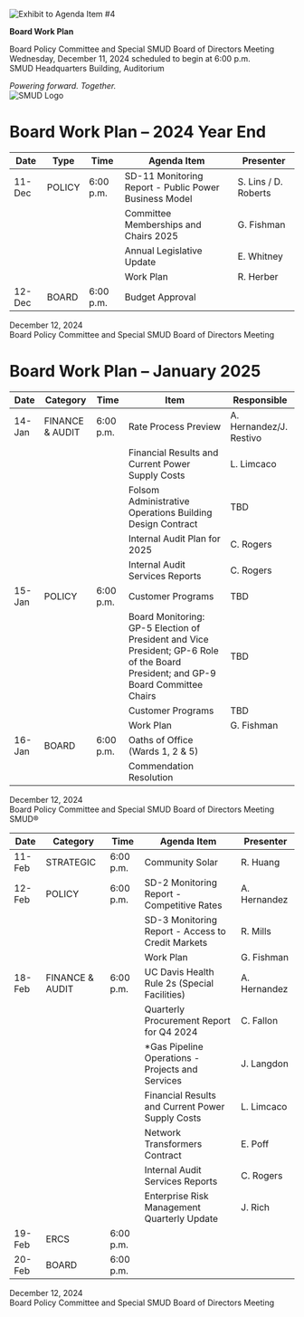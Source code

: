 <!-- Page 1 -->
![Exhibit to Agenda Item #4](https://via.placeholder.com/1365x768.png?text=Exhibit+to+Agenda+Item+%234)

**Board Work Plan**

Board Policy Committee and Special SMUD Board of Directors Meeting  
Wednesday, December 11, 2024 scheduled to begin at 6:00 p.m.  
SMUD Headquarters Building, Auditorium  

*Powering forward. Together.*  
![SMUD Logo](https://via.placeholder.com/100x50.png?text=SMUD)
<!-- Page 2 -->
# Board Work Plan – 2024 Year End

| Date      | Type   | Time      | Agenda Item                                         | Presenter         |
|-----------|--------|-----------|-----------------------------------------------------|--------------------|
| 11-Dec    | POLICY | 6:00 p.m. | SD-11 Monitoring Report - Public Power Business Model | S. Lins / D. Roberts |
|           |        |           | Committee Memberships and Chairs 2025               | G. Fishman         |
|           |        |           | Annual Legislative Update                             | E. Whitney         |
|           |        |           | Work Plan                                           | R. Herber          |
| 12-Dec    | BOARD  | 6:00 p.m. | Budget Approval                                      |                    |

December 12, 2024  
Board Policy Committee and Special SMUD Board of Directors Meeting
<!-- Page 3 -->
# Board Work Plan – January 2025

| Date      | Category          | Time      | Item                                                                 | Responsible        |
|-----------|-------------------|-----------|----------------------------------------------------------------------|---------------------|
| 14-Jan    | FINANCE & AUDIT   | 6:00 p.m.| Rate Process Preview                                                | A. Hernandez/J. Restivo |
|           |                   |           | Financial Results and Current Power Supply Costs                    | L. Limcaco          |
|           |                   |           | Folsom Administrative Operations Building Design Contract            | TBD                 |
|           |                   |           | Internal Audit Plan for 2025                                        | C. Rogers           |
|           |                   |           | Internal Audit Services Reports                                       | C. Rogers           |
| 15-Jan    | POLICY            | 6:00 p.m.| Customer Programs                                                   | TBD                 |
|           |                   |           | Board Monitoring: GP-5 Election of President and Vice President; GP-6 Role of the Board President; and GP-9 Board Committee Chairs | TBD                 |
|           |                   |           | Customer Programs                                                   | TBD                 |
|           |                   |           | Work Plan                                                          | G. Fishman          |
| 16-Jan    | BOARD             | 6:00 p.m.| Oaths of Office (Wards 1, 2 & 5)                                   |                     |
|           |                   |           | Commendation Resolution                                             |                     |

December 12, 2024  
Board Policy Committee and Special SMUD Board of Directors Meeting  
SMUD®
<!-- Page 4 -->
| Date      | Category            | Time     | Agenda Item                                               | Presenter     |
|-----------|---------------------|----------|----------------------------------------------------------|---------------|
| 11-Feb    | STRATEGIC           | 6:00 p.m.| Community Solar                                          | R. Huang      |
| 12-Feb    | POLICY              | 6:00 p.m.| SD-2 Monitoring Report - Competitive Rates               | A. Hernandez   |
|           |                     |          | SD-3 Monitoring Report - Access to Credit Markets        | R. Mills      |
|           |                     |          | Work Plan                                                | G. Fishman    |
| 18-Feb    | FINANCE & AUDIT     | 6:00 p.m.| UC Davis Health Rule 2s (Special Facilities)            | A. Hernandez   |
|           |                     |          | Quarterly Procurement Report for Q4 2024                 | C. Fallon     |
|           |                     |          | *Gas Pipeline Operations - Projects and Services         | J. Langdon    |
|           |                     |          | Financial Results and Current Power Supply Costs         | L. Limcaco    |
|           |                     |          | Network Transformers Contract                             | E. Poff       |
|           |                     |          | Internal Audit Services Reports                           | C. Rogers     |
|           |                     |          | Enterprise Risk Management Quarterly Update               | J. Rich       |
| 19-Feb    | ERCS                | 6:00 p.m.|                                                          |               |
| 20-Feb    | BOARD               | 6:00 p.m.|                                                          |               |

December 12, 2024  
Board Policy Committee and Special SMUD Board of Directors Meeting

